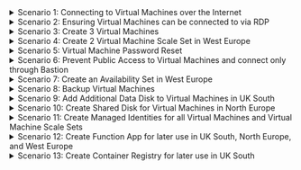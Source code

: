 <details>
<summary>Scenario 1: Connecting to Virtual Machines over the Internet</summary>

#### Task 1: Connect to 3 Virtual Machines
1. Users have reported issues trying to connect to Virtual Machinese we are hosting. Using RDP, connect to the following machines to troubleshoot the issue:
Dodgy-Science
Banned-Science
Banned-Stuff
</details>

<details>
<summary>Scenario 2: Ensuring Virtual Machines can be connected to via RDP</summary>

#### Task 1: Identifying affected Virtual Machines
1. Identify what Virtual Machines have a Public IP, and a Private IP address.

#### Task 2: Attaching Public IP's to Virtual Machines
1. Attached a Public IP to any Virtual Machine that has a Private IP and not a Public IP
</details>

<details>
<summary>Scenario 3: Create 3 Virtual Machines</summary>

#### Task 1: Create Virtual Machines
1. In West Europe, create 3 Virtual Machines with the following settings:

Resource Group: rg-weu-compute
Region: West Europe
Availability Options: No Infrastructure Redundancy Required
Security Type: Standard
Image: Debian 11
Size: Standard_B1ms
Inbound Ports: SSH (22)
Virtual Network: vnet-weu-01
Subnet: rg-weu-compute

2. Access the Virtual Machines from the Internet to confirm availability
</details>

<details>
<summary>Scenario 4: Create 2 Virtual Machine Scale Set in West Europe</summary>

#### Task 1: Create Virtual Machine Scale Set with Manual Scaling
1. In West Europe, create 1 Virtual Machine Scale Set with the following settings:
Resource Group: rg-weu-compute
Region: West Europe
Availability Options: No Infrastructure Redundancy Required
Security Type: Standard
Image: Windows 11
Size: Standard_B1ms
Inbound Ports: 3389
Virtual Network: vnet-weu-01
Subnet: rg-weu-compute
Scaling: 3 Instances


#### Task 2: Create Virtual Machine Scale Set with Custom Scaling
1. In West Europe, create 1 Virtual Machine Scale Set with the following settings:
Resource Group: rg-weu-compute
Region: West Europe
Availability Options: No Infrastructure Redundancy Required
Security Type: Standard
Image: Windows 11
Size: Standard_B1ms
Inbound Ports: 3389
Virtual Network: vnet-weu-01
Subnet: rg-weu-compute
Scaling: 3 Minimum, 10 Maximum, to scale out by 2 if the CPU is more than 70% for 10 minutes and to scale down by 1 if the CPU drops to 25%

</details>

<details>
<summary>Scenario 5: Virtual Machine Password Reset</summary>

#### Task 1: Reset Password for Virtual Machines
1. Users have forgotten the password for the Virtual Machine 'dodgy-science' in North Europe. Reset the Admin Password and make a note of the User Name and Password.
2. Users have forgotten the password for the Virtual Machine 'sketchy-stuff' in North Europe. Reset the Admin Password and make a note of the User Name and Password.

#### Task 2: Securely Save the Credentials
3. Save the Passwords as a Secret in Key Vault, and grant access to anyone in the Projects Team.
</details>

<details>
<summary>Scenario 6: Prevent Public Access to Virtual Machines and connect only through Bastion</summary>

#### Task 1: Prevent Public Access to Virtual Machines
1. Remove Public IP's from each Virtual Machine that has one attached to it

#### Task 2: Create a Bastion Host in each Region where Virtual Machines are present
1. Create a Bastion Host in UK South
2. Create a Bastion Host in West Europe

#### Task 3: Confirm Connectivity
1. Try to connect to a Virtual Machine directly via RDP/SSH
2. Try to connect to a Virtual Machine using Bastion

</details>

<details>
<summary>Scenario 7: Create an Availability Set in West Europe</summary>

#### Task 1: Create Virtual Machine
1. 

</details>

<details>
<summary>Scenario 8: Backup Virtual Machines </summary>

#### Task 1: Create Recovery Service Vault
1. 

#### Task 2: Backup Virtual Machines
1. 

</details>

<details>
<summary>Scenario 9: Add Additional Data Disk to Virtual Machines in UK South</summary>

#### Task 1: Create Data Disks
1. 

#### Task 2: Attach to Virtual Machines
1. 

#### Task 3: Save Data to Disk
1. 

</details>

<details>
<summary>Scenario 10: Create Shared Disk for Virtual Machines in North Europe</summary>

#### Task 1: Create Shared Disk
1. 

#### Task 2: Attach to Virtual Machines
1. 

#### Task 3: Save Data to Disk from each Virtual Machine
1. 

</details>

<details>
<summary>Scenario 11: Create Managed Identities for all Virtual Machines and Virtual Machine Scale Sets</summary>

#### Task 1: Create Managed Identity
1. 

</details>

<details>
<summary>Scenario 12: Create Function App for later use in UK South, North Europe, and West Europe</summary>

#### Task 1: Create Application Service Plan
1. 

#### Task 2: Create Function App
1. 

</details>

<details>
<summary>Scenario 13: Create Container Registry for later use in UK South</summary>

#### Task 1: Create Container Registry
1. 

</details>